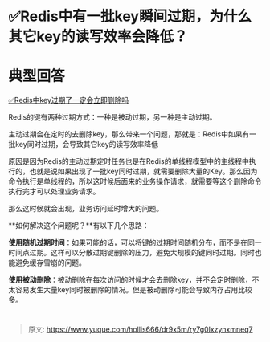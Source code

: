# ✅Redis中有一批key瞬间过期，为什么其它key的读写效率会降低？


# 典型回答

[✅Redis中key过期了一定会立即删除吗](https://www.yuque.com/hollis666/dr9x5m/ds8qgg4zmt7l2kvp?view=doc_embed)

Redis的键有两种过期方式：一种是被动过期，另一种是主动过期。

主动过期会在定时的去删除key，那么带来一个问题，那就是：Redis中如果有一批key同时过期，会导致其它key的读写效率降低

原因是因为Redis的主动过期定时任务也是在Redis的单线程模型中的主线程中执行的，也就是说如果出现了一批key同时过期，就需要删除大量的Key。那么因为命令执行是单线程的，所以这时候后面来的业务操作请求，就需要等这个删除命令执行完才可以处理业务请求。

那么这时候就会出现，业务访问延时增大的问题。

**如何解决这个问题呢？**有以下几个思路：

**使用随机过期时间**：如果可能的话，可以将键的过期时间随机分布，而不是在同一时间点过期。这样可以分散过期键删除的压力，避免大规模的键同时过期。同时也能避免缓存雪崩的问题。

**使用被动删除**：被动删除在每次访问的时候才会去删除key，并不会定时删除，不太容易发生大量key同时被删除的情况。但是被动删除可能会导致内存占用比较多。

# 




> 原文: <https://www.yuque.com/hollis666/dr9x5m/ry7g0lxzynxmneq7>